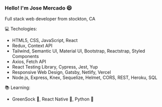 ### Hello! I'm Jose Mercado :smile:

Full stack web developer from stockton, CA

:computer: Techologies: 
  - HTML5, CSS, JavaScript, React
  - Redux, Context API
  - Tailwind, Semantic UI, Material UI, Bootstrap, Reactstrap, Styled Components
  - Axios, Fetch API
  - React Testing Library, Cypress, Jest, Yup
  - Responsive Web Design, Gatsby, Netlify, Vercel
  - Node.js, Express, Knex, Sequelize, Helmet, CORS, REST, Heroku, SQL

:books: Learning:
  - GreenSock :green_book:, React Native :iphone:, Python :snake:
<!--
**jose-mercado/jose-mercado** is a ✨ _special_ ✨ repository because its `README.md` (this file) appears on your GitHub profile.

Here are some ideas to get you started:

- 🔭 I’m currently working on ...
- 🌱 I’m currently learning ...
- 👯 I’m looking to collaborate on ...
- 🤔 I’m looking for help with ...
- 💬 Ask me about ...
- 📫 How to reach me: ...
- 😄 Pronouns: ...
- ⚡ Fun fact: ...
-->
